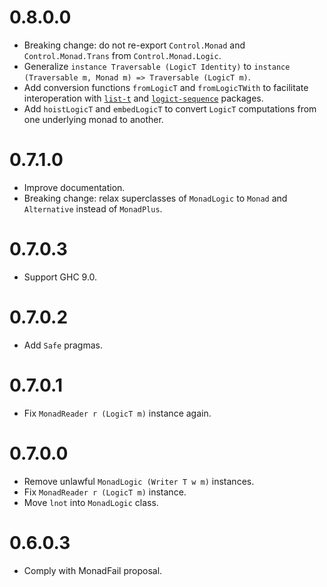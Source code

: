 # 0.8.0.0

* Breaking change:
  do not re-export `Control.Monad` and `Control.Monad.Trans` from `Control.Monad.Logic`.
* Generalize `instance Traversable (LogicT Identity)`
  to `instance (Traversable m, Monad m) => Traversable (LogicT m)`.
* Add conversion functions `fromLogicT` and `fromLogicTWith` to facilitate
  interoperation with [`list-t`](https://hackage.haskell.org/package/list-t)
  and [`logict-sequence`](https://hackage.haskell.org/package/logict-sequence) packages.
* Add `hoistLogicT` and `embedLogicT` to convert `LogicT` computations
  from one underlying monad to another.

# 0.7.1.0

* Improve documentation.
* Breaking change:
  relax superclasses of `MonadLogic` to `Monad` and `Alternative` instead of `MonadPlus`.

# 0.7.0.3

* Support GHC 9.0.

# 0.7.0.2

* Add `Safe` pragmas.

# 0.7.0.1

* Fix `MonadReader r (LogicT m)` instance again.

# 0.7.0.0

* Remove unlawful `MonadLogic (Writer T w m)` instances.
* Fix `MonadReader r (LogicT m)` instance.
* Move `lnot` into `MonadLogic` class.

# 0.6.0.3

* Comply with MonadFail proposal.
